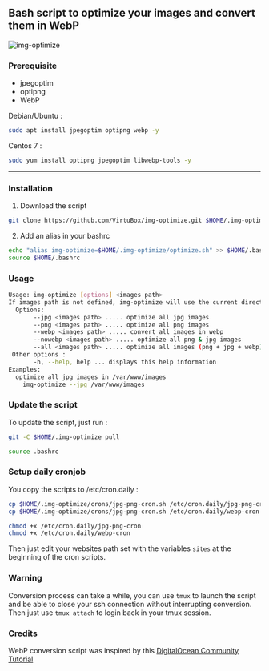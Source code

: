 ## Bash script to optimize your images and convert them in WebP

![img-optimize](https://raw.githubusercontent.com/VirtuBox/img-optimize/master/img-optimize.png)

### Prerequisite

* jpegoptim
* optipng
* WebP

Debian/Ubuntu :

```bash
sudo apt install jpegoptim optipng webp -y
```

Centos 7  :

```bash
sudo yum install optipng jpegoptim libwebp-tools -y
```

---

### Installation

1) Download the script

```bash
git clone https://github.com/VirtuBox/img-optimize.git $HOME/.img-optimize
```

2) Add an alias in your bashrc

```bash
echo "alias img-optimize=$HOME/.img-optimize/optimize.sh" >> $HOME/.bashrc
source $HOME/.bashrc
```

### Usage

```bash
Usage: img-optimize [options] <images path>
If images path is not defined, img-optimize will use the current directory
  Options:
       --jpg <images path> ..... optimize all jpg images
       --png <images path> ..... optimize all png images
       --webp <images path> ..... convert all images in webp
       --nowebp <images path> ..... optimize all png & jpg images
       --all <images path> ..... optimize all images (png + jpg + webp)
 Other options :
       -h, --help, help ... displays this help information
Examples:
  optimize all jpg images in /var/www/images
    img-optimize --jpg /var/www/images
```

### Update the script

To update the script, just run :

```bash
git -C $HOME/.img-optimize pull

source .bashrc
```

### Setup daily cronjob

You copy the scripts to /etc/cron.daily :

```bash
cp $HOME/.img-optimize/crons/jpg-png-cron.sh /etc/cron.daily/jpg-png-cron
cp $HOME/.img-optimize/crons/jpg-png-cron.sh /etc/cron.daily/webp-cron

chmod +x /etc/cron.daily/jpg-png-cron
chmod +x /etc/cron.daily/webp-cron
```

Then just edit your websites path set with the variables `sites` at the beginning of the cron scripts.

### Warning

Conversion process can take a while, you can use `tmux` to launch the script and be able to close your ssh connection without interrupting conversion. Then just use `tmux attach` to login back in your tmux session.

### Credits

WebP conversion script was inspired by this [DigitalOcean Community Tutorial](https://www.digitalocean.com/community/tutorials/how-to-create-and-serve-webp-images-to-speed-up-your-website)